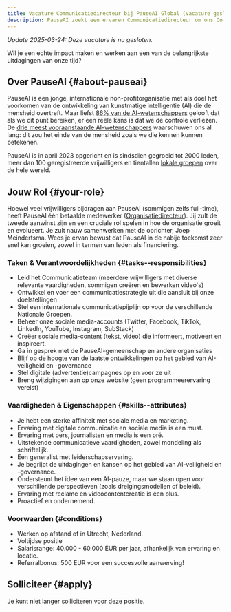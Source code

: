 ```yaml
---
title: Vacature Communicatiedirecteur bij PauseAI Global (Vacature gesloten)
description: PauseAI zoekt een ervaren Communicatiedirecteur om ons Communicatieteam en sociale media-accounts te leiden. Werken op afstand of in Utrecht, Nederland.
---
```


<!-- einde van frontmatter metadata, streepjes hierboven moeten blijven -->

_Update 2025-03-24: Deze vacature is nu gesloten._

Wil je een echte impact maken en werken aan een van de belangrijkste uitdagingen van onze tijd?

## Over PauseAI {#about-pauseai}

PauseAI is een jonge, internationale non-profitorganisatie met als doel het voorkomen van de ontwikkeling van kunstmatige intelligentie (AI) die de mensheid overtreft.
Maar liefst [86% van de AI-wetenschappers](https://wiki.aiimpacts.org/ai_timelines/predictions_of_human-level_ai_timelines/ai_timeline_surveys/2023_expert_survey_on_progress_in_ai) gelooft dat als we dit punt bereiken, er een reële kans is dat we de controle verliezen.
De [drie meest vooraanstaande AI-wetenschappers](https://twitter.com/PauseAI/status/1734641804245455017) waarschuwen ons al lang: dit zou het einde van de mensheid zoals we die kennen kunnen betekenen.

PauseAI is in april 2023 opgericht en is sindsdien gegroeid tot 2000 leden, meer dan 100 geregistreerde vrijwilligers en tientallen [lokale groepen](/communities) over de hele wereld.

## Jouw Rol {#your-role}

Hoewel veel vrijwilligers bijdragen aan PauseAI (sommigen zelfs full-time), heeft PauseAI één betaalde medewerker ([Organisatiedirecteur](/2024-vacancy-organizing-director)).
Jij zult de tweede aanwinst zijn en een cruciale rol spelen in hoe de organisatie groeit en evolueert.
Je zult nauw samenwerken met de oprichter, Joep Meindertsma.
Wees je ervan bewust dat PauseAI in de nabije toekomst zeer snel kan groeien, zowel in termen van leden als financiering.

### Taken & Verantwoordelijkheden {#tasks--responsibilities}

- Leid het Communicatieteam (meerdere vrijwilligers met diverse relevante vaardigheden, sommigen creëren en bewerken video's)
- Ontwikkel en voer een communicatiestrategie uit die aansluit bij onze doelstellingen
- Stel een internationale communicatiepijplijn op voor de verschillende Nationale Groepen.
- Beheer onze sociale media-accounts (Twitter, Facebook, TikTok, LinkedIn, YouTube, Instagram, SubStack)
- Creëer sociale media-content (tekst, video) die informeert, motiveert en inspireert.
- Ga in gesprek met de PauseAI-gemeenschap en andere organisaties
- Blijf op de hoogte van de laatste ontwikkelingen op het gebied van AI-veiligheid en -governance
- Stel digitale (advertentie)campagnes op en voer ze uit
- Breng wijzigingen aan op onze website (geen programmeerervaring vereist)

### Vaardigheden & Eigenschappen {#skills--attributes}

- Je hebt een sterke affiniteit met sociale media en marketing.
- Ervaring met digitale communicatie en sociale media is een must.
- Ervaring met pers, journalisten en media is een pré.
- Uitstekende communicatieve vaardigheden, zowel mondeling als schriftelijk.
- Een generalist met leiderschapservaring.
- Je begrijpt de uitdagingen en kansen op het gebied van AI-veiligheid en -governance.
- Ondersteunt het idee van een AI-pauze, maar we staan open voor verschillende perspectieven (zoals dreigingsmodellen of beleid).
- Ervaring met reclame en videocontentcreatie is een plus.
- Proactief en ondernemend.

### Voorwaarden {#conditions}

- Werken op afstand of in Utrecht, Nederland.
- Voltijdse positie
- Salarisrange: 40.000 - 60.000 EUR per jaar, afhankelijk van ervaring en locatie.
- Referralbonus: 500 EUR voor een succesvolle aanwerving!

## Solliciteer {#apply}

Je kunt niet langer solliciteren voor deze positie.
